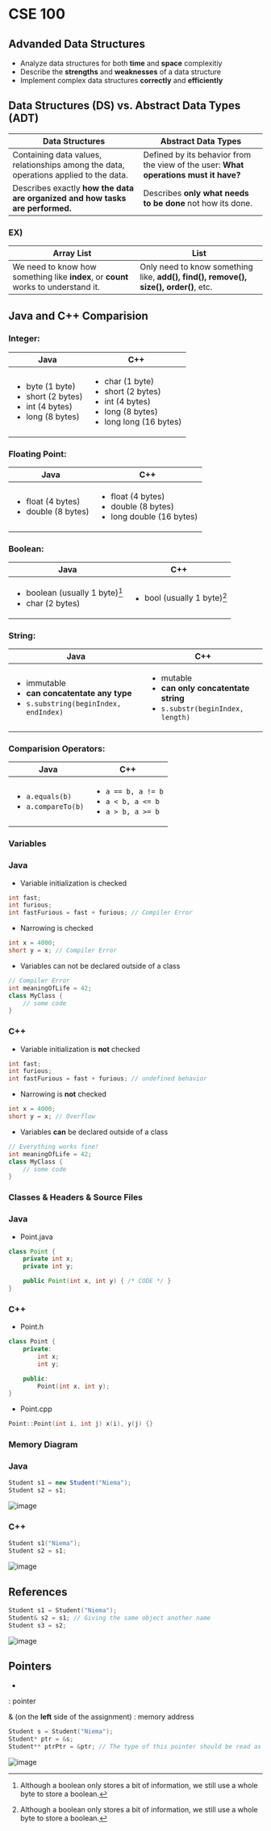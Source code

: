 <!-- ---
course: CSE 100
layout: notes
--- -->

# CSE 100



## Advanded Data Structures

- Analyze data structures for both **time** and **space** complexitiy
- Describe the **strengths** and **weaknesses** of a data structure
- Implement complex data structures **correctly** and **efficiently**



## Data Structures (DS) vs. Abstract Data Types (ADT)

| Data Structures | Abstract Data Types |
|--|--|
| Containing data values, relationships among the data, operations applied to the data. | Defined by its behavior from the view of the user: **What operations must it have?** |
| Describes exactly **how the data are organized and how tasks are performed.** | Describes **only what needs to be done** not how its done. |

### EX)

| Array List | List |
|--|--|
| We need to know how something like **index**, or **count** works to understand it.  | Only need to know something like, **add(), find(), remove(), size(), order()**, etc. |



## Java and C++ Comparision

### Integer:

| Java | C++ |
| -- | -- |
| <ul><li>byte (1 byte)</li><li>short (2 bytes)</li><li>int (4 bytes)</li><li>long (8 bytes)</li></ul> | <ul><li>char (1 byte)</li><li>short (2 bytes)</li><li>int (4 bytes)</li><li>long (8 bytes)</li><li>long long (16 bytes)</li></ul> |

### Floating Point:

| Java | C++ |
| -- | -- |
| <ul><li>float (4 bytes)</li><li>double (8 bytes)</li></ul> | <ul><li>float (4 bytes)</li><li>double (8 bytes)</li><li>long double (16 bytes)</li></ul> |

### Boolean:

| Java | C++ |
| -- | -- |
| <ul><li>boolean (usually 1 byte)[^1]</li><li>char (2 bytes)</li></ul> | <ul><li>bool (usually 1 byte)[^1]</li></ul> |


### String:

| Java | C++ |
| -- | -- |
| <ul><li>immutable</li><li>**can concatentate any type**</li><li>`s.substring(beginIndex, endIndex)`</li></ul> | <ul><li>mutable</li><li>**can only concatentate string**</li><li>`s.substr(beginIndex, length)`</li></ul> |

### Comparision Operators:

| Java | C++ |
| -- | -- |
| <ul><li>`a.equals(b)`</li><li>`a.compareTo(b)`</li></ul> | <ul><li>`a == b, a != b`</li><li>`a < b, a <= b`</li><li>`a > b, a >= b`</li></ul> |

### Variables

### Java

- Variable initialization is checked

```java
int fast;
int furious;
int fastFurious = fast + furious; // Compiler Error
```

- Narrowing is checked

```java
int x = 4000;
short y = x; // Compiler Error
```

- Variables can not be declared outside of a class

```java
// Compiler Error
int meaningOfLife = 42;
class MyClass {
    // some code
}
```

### C++

- Variable initialization is **not** checked

```cpp
int fast;
int furious;
int fastFurious = fast + furious; // undefined behavior
```

- Narrowing is **not** checked

```cpp
int x = 4000;
short y = x; // Overflow
```

- Variables **can** be declared outside of a class

```java
// Everything works fine!
int meaningOfLife = 42;
class MyClass {
    // some code
}
```

### Classes & Headers & Source Files

### Java

- Point.java

```java
class Point {
    private int x;
    private int y;

    public Point(int x, int y) { /* CODE */ }
}
```

### C++

- Point.h

```cpp
class Point {
    private:
        int x;
        int y;

    public:
        Point(int x, int y);
}
```

- Point.cpp

```cpp
Point::Point(int i, int j) x(i), y(j) {}
```

### Memory Diagram

### Java

```java
Student s1 = new Student("Niema");
Student s2 = s1;
```

![image](/assets/images/cse_100/java_mem.png)

### C++

```cpp
Student s1("Niema");
Student s2 = s1;
```

![image](/assets/images/cse_100/cpp_mem.png)



## References

```cpp
Student s1 = Student("Niema");
Student& s2 = s1; // Giving the same object another name
Student s3 = s2;
```

![image](/assets/images/cse_100/ref.png)



## Pointers

*
: pointer

& (on the **left** side of the assignment)
: memory address

```cpp
Student s = Student("Niema");
Student* ptr = &s;
Student** ptrPtr = &ptr; // The type of this pointer should be read as "a pointer pointing to a pointer pointing to a Student object. (from right to the left)
```

![image](/assets/images/cse_100/pointer.png)

[^1]: Although a boolean only stores a bit of information, we still use a whole byte to store a boolean.

